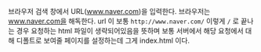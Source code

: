 
브라우저 검색 창에서 URL(www.naver.com)을 입력한다. 
브라우저는 www.naver.com을 해독한다. 
url 이 보통 `http://www.naver.com/` 이렇게 `/` 로 끝나는 경우 요청하는 html  파일이 생략되어있음을 뜻하며 보통 서버에서  해당 요청에서 대해 디폴트로 보여줄 페이지를 설정하는데 그게 index.html 이다. 




